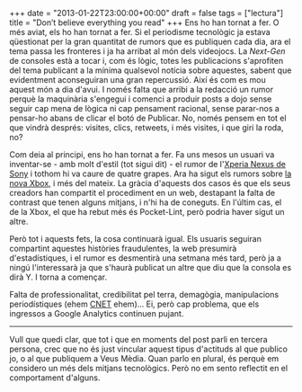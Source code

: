 +++
date = "2013-01-22T23:00:00+00:00"
draft = false
tags = ["lectura"]
title = "Don’t believe everything you read"
+++
Ens ho han tornat a fer. O més aviat, els ho han tornat a fer. Si el periodisme tecnològic ja estava qüestionat per la gran quantitat de rumors que es publiquen cada dia, ara el tema passa les fronteres i ja ha arribat al món dels videojocs. La *Next-Gen* de consoles està a tocar i, com és lògic, totes les publicacions s'aprofiten del tema publicant a la mínima qualsevol notícia sobre aquestes, sabent que evidentment aconseguiran una gran repercussió. Així és com es mou aquest món a dia d'avui. I només falta que arribi a la redacció un rumor perquè la maquinària s'engegui i comenci a produir posts a dojo sense seguir cap mena de lògica ni cap pensament racional, sense parar-nos a pensar-ho abans de clicar el botó de Publicar. No, només pensem en tot el que vindrà després: visites, clics, retweets, i més visites, i que giri la roda, no?

Com deia al principi, ens ho han tornat a fer. Fa uns mesos un usuari va inventar-se - amb molt d'estil (tot sigui dit) - el rumor de l'[Xperia Nexus de Sony][1] i tothom hi va caure de quatre grapes. Ara ha sigut els rumors sobre [la nova Xbox][2], i més del mateix. La gràcia d'aquests dos casos és que els seus creadors han compartit el procediment en un web, destapant la falta de contrast que tenen alguns mitjans, i n'hi ha de coneguts. En l'últim cas, el de la Xbox, el que ha rebut més és Pocket-Lint, però podria haver sigut un altre.

Però tot i aquests fets, la cosa continuarà igual. Els usuaris seguiran compartint aquestes històries fraudulentes, la web presumirà d'estadístiques, i el rumor es desmentirà una setmana més tard, però ja a ningú l'interessarà ja que s'haurà publicat un altre que diu que la consola es dirà Y. I torna a començar.

Falta de professionalitat, credibilitat pel terra, demagògia, manipulacions periodístiques (ehem [CNET][3] ehem)... Ei, però cap problema, que els ingressos a Google Analytics continuen pujant.

* * *

Vull que quedi clar, que tot i que en moments del post parli en tercera persona, crec que no és just vincular aquest tipus d'actituds al que publico jo, o al que publiquem a Veus Mèdia. Quan parlo en plural, és perquè em considero un més dels mitjans tecnològics. Però no em sento reflectit en el comportament d'alguns.

 [1]: http://www.paelladebits.cat/2012/10/19/com-es-fa-crear-el-fals-rumor-del-nexus-de-sony/
 [2]: http://x-surface.tumblr.com/post/41282771026/x-surface-dont-believe-everything-you-read
 [3]: http://www.theverge.com/2013/1/14/3874682/exclusive-cbs-forced-cnet-editors-to-recast-vote-after-hopper-win